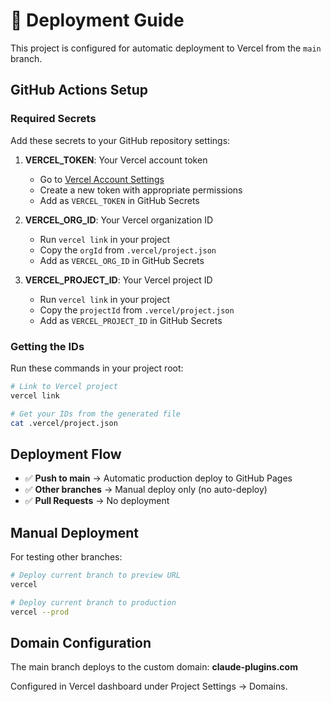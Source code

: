 # 🚀 Deployment Guide

This project is configured for automatic deployment to Vercel from the `main` branch.

## GitHub Actions Setup

### Required Secrets

Add these secrets to your GitHub repository settings:

1. **VERCEL_TOKEN**: Your Vercel account token
   - Go to [Vercel Account Settings](https://vercel.com/account/tokens)
   - Create a new token with appropriate permissions
   - Add as `VERCEL_TOKEN` in GitHub Secrets

2. **VERCEL_ORG_ID**: Your Vercel organization ID
   - Run `vercel link` in your project
   - Copy the `orgId` from `.vercel/project.json`
   - Add as `VERCEL_ORG_ID` in GitHub Secrets

3. **VERCEL_PROJECT_ID**: Your Vercel project ID
   - Run `vercel link` in your project
   - Copy the `projectId` from `.vercel/project.json`
   - Add as `VERCEL_PROJECT_ID` in GitHub Secrets

### Getting the IDs

Run these commands in your project root:

```bash
# Link to Vercel project
vercel link

# Get your IDs from the generated file
cat .vercel/project.json
```

## Deployment Flow

- ✅ **Push to main** → Automatic production deploy to GitHub Pages
- ✅ **Other branches** → Manual deploy only (no auto-deploy)
- ✅ **Pull Requests** → No deployment

## Manual Deployment

For testing other branches:

```bash
# Deploy current branch to preview URL
vercel

# Deploy current branch to production
vercel --prod
```

## Domain Configuration

The main branch deploys to the custom domain: **claude-plugins.com**

Configured in Vercel dashboard under Project Settings → Domains.